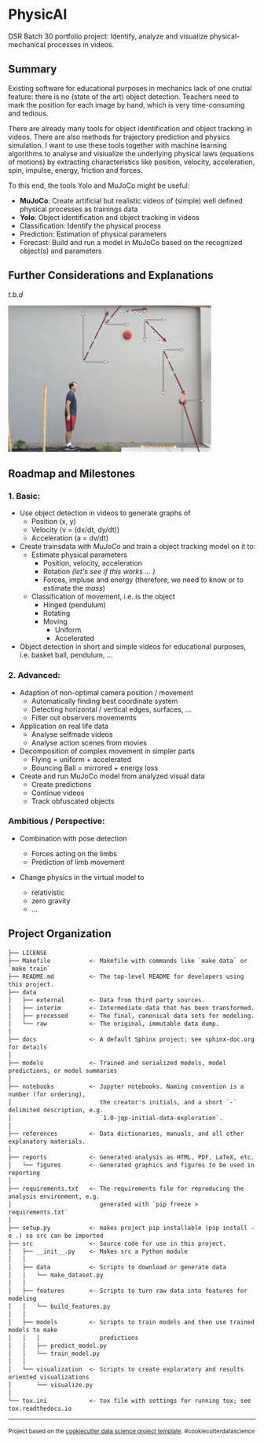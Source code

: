 PhysicAI
==============================

DSR Batch 30 portfolio project: Identify, analyze and visualize physical-mechanical processes in videos.

Summary
------------
Existing software for educational purposes in mechanics lack of one crutial feature: there is no (state of the art) object detection. Teachers need to mark the position for each image by hand, which is very time-consuming and tedious. 

There are already many tools for object identification and object tracking in videos. There are also methods for trajectory prediction and physics simulation. I want to use these tools together with machine learning algorithms to analyse and visiualize the underlying physical laws (equations of motions) by extracting characteristics like position, velocity, acceleration, spin, impulse, energy, friction and forces.

To this end, the tools Yolo and MuJoCo might be useful:
* **MuJoCo**: Create artificial but realistic videos of (simple) well defined physical processes as trainings data
* **Yolo**: Object identification and object tracking in videos 
* Classification: Identify the physical process 
* Prediction: Estimation of physical parameters 
* Forecast: Build and run a model in MuJoCo based on the recognized object(s) and parameters 

Further Considerations and Explanations
------------

*t.b.d*

<img src="references/Images/basketball_vectors.jpg"
     alt="Markdown Monster icon" />



Roadmap and Milestones
------------
### 1. Basic:
- Use object detection in videos to generate graphs of
     - Position (x, y)
     - Velocity (v = (dx/dt, dy/dt))
     - Acceleration (a = dv/dt)
- Create trainsdata with *MuJoCo* and train a object tracking model on it to:
    - Estimate physical parameters
        - Position, velocity, acceleration
        - Rotation *(let's see if this works ... )*
        - Forces, impluse and energy (therefore, we need to know or to estimate the *mass*)
    - Classification of movement, i.e. is the object
        - Hinged (pendulum)
        - Rotating
        - Moving
            - Uniform
            - Accelerated
- Object detection in short and simple videos for educational purposes, i.e. basket ball, pendulum, … 

### 2. Advanced: 
- Adaption of non-optimal camera position / movement
    - Automatically finding best coordinate system 
    - Detecting horizontal / vertical edges, surfaces, ... 
    - Filter out observers movememts        
- Application on real life data
    - Analyse selfmade videos
    - Analyse action scenes from movies
- Decomposition of complex movement in simpler parts
    - Flying = uniform + accelerated
    - Bouncing Ball = mirrored + energy loss 
- Create and run MuJoCo model from analyzed visual data
    - Create predictions
    - Continue videos
    - Track obfuscated objects

### Ambitious / Perspective: 

- Combination with pose detection
    - Forces acting on the limbs
    - Prediction of limb movement

- Change physics in the virtual model to 
    - relativistic
    - zero gravity
    - ...

Project Organization
------------

    ├── LICENSE
    ├── Makefile           <- Makefile with commands like `make data` or `make train`
    ├── README.md          <- The top-level README for developers using this project.
    ├── data
    │   ├── external       <- Data from third party sources.
    │   ├── interim        <- Intermediate data that has been transformed.
    │   ├── processed      <- The final, canonical data sets for modeling.
    │   └── raw            <- The original, immutable data dump.
    │
    ├── docs               <- A default Sphinx project; see sphinx-doc.org for details
    │
    ├── models             <- Trained and serialized models, model predictions, or model summaries
    │
    ├── notebooks          <- Jupyter notebooks. Naming convention is a number (for ordering),
    │                         the creator's initials, and a short `-` delimited description, e.g.
    │                         `1.0-jqp-initial-data-exploration`.
    │
    ├── references         <- Data dictionaries, manuals, and all other explanatory materials.
    │
    ├── reports            <- Generated analysis as HTML, PDF, LaTeX, etc.
    │   └── figures        <- Generated graphics and figures to be used in reporting
    │
    ├── requirements.txt   <- The requirements file for reproducing the analysis environment, e.g.
    │                         generated with `pip freeze > requirements.txt`
    │
    ├── setup.py           <- makes project pip installable (pip install -e .) so src can be imported
    ├── src                <- Source code for use in this project.
    │   ├── __init__.py    <- Makes src a Python module
    │   │
    │   ├── data           <- Scripts to download or generate data
    │   │   └── make_dataset.py
    │   │
    │   ├── features       <- Scripts to turn raw data into features for modeling
    │   │   └── build_features.py
    │   │
    │   ├── models         <- Scripts to train models and then use trained models to make
    │   │   │                 predictions
    │   │   ├── predict_model.py
    │   │   └── train_model.py
    │   │
    │   └── visualization  <- Scripts to create exploratory and results oriented visualizations
    │       └── visualize.py
    │
    └── tox.ini            <- tox file with settings for running tox; see tox.readthedocs.io


--------

<p><small>Project based on the <a target="_blank" href="https://drivendata.github.io/cookiecutter-data-science/">cookiecutter data science project template</a>. #cookiecutterdatascience</small></p>
